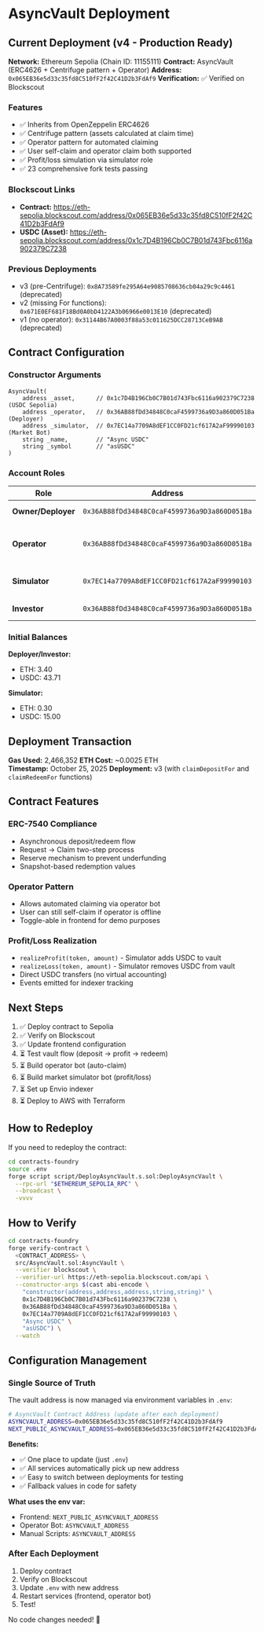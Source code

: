 # AsyncVault Deployment

## Current Deployment (v4 - Production Ready)

**Network:** Ethereum Sepolia (Chain ID: 11155111)
**Contract:** AsyncVault (ERC4626 + Centrifuge pattern + Operator)
**Address:** `0x065EB36e5d33c35fd8C510fF2f42C41D2b3FdAf9`
**Verification:** ✅ Verified on Blockscout

### Features
- ✅ Inherits from OpenZeppelin ERC4626
- ✅ Centrifuge pattern (assets calculated at claim time)
- ✅ Operator pattern for automated claiming
- ✅ User self-claim and operator claim both supported
- ✅ Profit/loss simulation via simulator role
- ✅ 23 comprehensive fork tests passing

### Blockscout Links
- **Contract:** https://eth-sepolia.blockscout.com/address/0x065EB36e5d33c35fd8C510fF2f42C41D2b3FdAf9
- **USDC (Asset):** https://eth-sepolia.blockscout.com/address/0x1c7D4B196Cb0C7B01d743Fbc6116a902379C7238

### Previous Deployments
- v3 (pre-Centrifuge): `0x8A73589fe295A64e9085708636cb04a29c9c4461` (deprecated)
- v2 (missing For functions): `0x671E0EF681F18Bd0A0bD4122A3b06966e0013E10` (deprecated)
- v1 (no operator): `0x31144B67A0003f88a53c011625DCC28713CeB9AB` (deprecated)

## Contract Configuration

### Constructor Arguments
```solidity
AsyncVault(
    address _asset,      // 0x1c7D4B196Cb0C7B01d743Fbc6116a902379C7238 (USDC Sepolia)
    address _operator,   // 0x36AB88fDd34848C0caF4599736a9D3a860D051Ba (Deployer)
    address _simulator,  // 0x7EC14a7709A8dEF1CC0FD21cf617A2aF99990103 (Market Bot)
    string _name,        // "Async USDC"
    string _symbol       // "asUSDC"
)
```

### Account Roles

| Role | Address | Purpose |
|------|---------|---------|
| **Owner/Deployer** | `0x36AB88fDd34848C0caF4599736a9D3a860D051Ba` | Contract owner, initial operator |
| **Operator** | `0x36AB88fDd34848C0caF4599736a9D3a860D051Ba` | Can claim deposits/redeems on behalf of users |
| **Simulator** | `0x7EC14a7709A8dEF1CC0FD21cf617A2aF99990103` | Market bot for profit/loss simulation |
| **Investor** | `0x36AB88fDd34848C0caF4599736a9D3a860D051Ba` | End-user test account |

### Initial Balances

**Deployer/Investor:**
- ETH: 3.40
- USDC: 43.71

**Simulator:**
- ETH: 0.30
- USDC: 15.00

## Deployment Transaction

**Gas Used:** 2,466,352
**ETH Cost:** ~0.0025 ETH  
**Timestamp:** October 25, 2025
**Deployment:** v3 (with `claimDepositFor` and `claimRedeemFor` functions)

## Contract Features

### ERC-7540 Compliance
- Asynchronous deposit/redeem flow
- Request → Claim two-step process
- Reserve mechanism to prevent underfunding
- Snapshot-based redemption values

### Operator Pattern
- Allows automated claiming via operator bot
- User can still self-claim if operator is offline
- Toggle-able in frontend for demo purposes

### Profit/Loss Realization
- `realizeProfit(token, amount)` - Simulator adds USDC to vault
- `realizeLoss(token, amount)` - Simulator removes USDC from vault
- Direct USDC transfers (no virtual accounting)
- Events emitted for indexer tracking

## Next Steps

1. ✅ Deploy contract to Sepolia
2. ✅ Verify on Blockscout
3. ✅ Update frontend configuration
4. ⏳ Test vault flow (deposit → profit → redeem)
5. ⏳ Build operator bot (auto-claim)
6. ⏳ Build market simulator bot (profit/loss)
7. ⏳ Set up Envio indexer
8. ⏳ Deploy to AWS with Terraform

## How to Redeploy

If you need to redeploy the contract:

```bash
cd contracts-foundry
source .env
forge script script/DeployAsyncVault.s.sol:DeployAsyncVault \
  --rpc-url "$ETHEREUM_SEPOLIA_RPC" \
  --broadcast \
  -vvvv
```

## How to Verify

```bash
cd contracts-foundry
forge verify-contract \
  <CONTRACT_ADDRESS> \
  src/AsyncVault.sol:AsyncVault \
  --verifier blockscout \
  --verifier-url https://eth-sepolia.blockscout.com/api \
  --constructor-args $(cast abi-encode \
    "constructor(address,address,address,string,string)" \
    0x1c7D4B196Cb0C7B01d743Fbc6116a902379C7238 \
    0x36AB88fDd34848C0caF4599736a9D3a860D051Ba \
    0x7EC14a7709A8dEF1CC0FD21cf617A2aF99990103 \
    "Async USDC" \
    "asUSDC") \
  --watch
```


## Configuration Management

### Single Source of Truth
The vault address is now managed via environment variables in `.env`:

```bash
# AsyncVault Contract Address (update after each deployment)
ASYNCVAULT_ADDRESS=0x065EB36e5d33c35fd8C510fF2f42C41D2b3FdAf9
NEXT_PUBLIC_ASYNCVAULT_ADDRESS=0x065EB36e5d33c35fd8C510fF2f42C41D2b3FdAf9
```

**Benefits:**
- ✅ One place to update (just `.env`)
- ✅ All services automatically pick up new address
- ✅ Easy to switch between deployments for testing
- ✅ Fallback values in code for safety

**What uses the env var:**
- Frontend: `NEXT_PUBLIC_ASYNCVAULT_ADDRESS`
- Operator Bot: `ASYNCVAULT_ADDRESS`
- Manual Scripts: `ASYNCVAULT_ADDRESS`

### After Each Deployment
1. Deploy contract
2. Verify on Blockscout
3. Update `.env` with new address
4. Restart services (frontend, operator bot)
5. Test!

No code changes needed! 🚀
